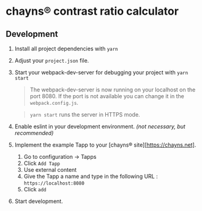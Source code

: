 # chayns® contrast ratio calculator

## Development

1. Install all project dependencies with `yarn`
2. Adjust your `project.json` file.
3. Start your webpack-dev-server for debugging your project with `yarn start`

    > The webpack-dev-server is now running on your localhost on the port 8080. If the port is not available you can change it in the `webpack.config.js`.

    > `yarn start` runs the server in HTTPS mode.

4. Enable eslint in your development environment. _(not necessary, but recommended)_
5. Implement the example Tapp to your [chayns® site][https://chayns.net].
    1. Go to configuration -> Tapps
    2. Click `Add Tapp`
    3. Use external content
    4. Give the Tapp a name and type in the following URL : `https://localhost:8080`
    5. Click `add`
6. Start development.
